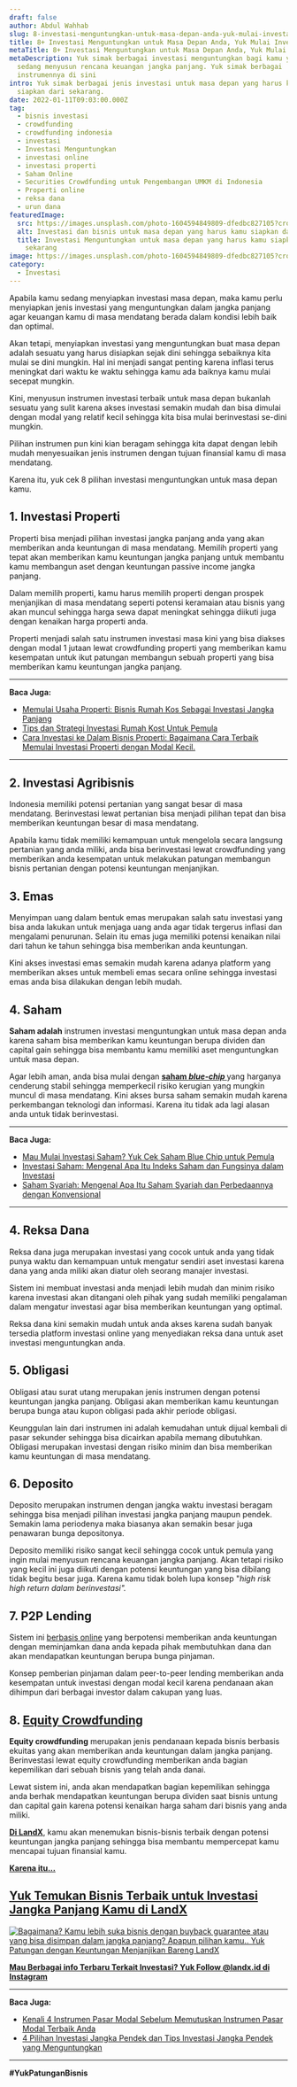 ```yaml
---
draft: false
author: Abdul Wahhab
slug: 8-investasi-menguntungkan-untuk-masa-depan-anda-yuk-mulai-investasi-dari-sekarang
title: 8+ Investasi Menguntungkan untuk Masa Depan Anda, Yuk Mulai Investasi
metaTitle: 8+ Investasi Menguntungkan untuk Masa Depan Anda, Yuk Mulai Investasi
metaDescription: Yuk simak berbagai investasi menguntungkan bagi kamu yang
  sedang menyusun rencana keuangan jangka panjang. Yuk simak berbagai
  instrumennya di sini
intro: Yuk simak berbagai jenis investasi untuk masa depan yang harus kamu mulai
  siapkan dari sekarang.
date: 2022-01-11T09:03:00.000Z
tag:
  - bisnis investasi
  - crowdfunding
  - crowdfunding indonesia
  - investasi
  - Investasi Menguntungkan
  - investasi online
  - investasi properti
  - Saham Online
  - Securities Crowdfunding untuk Pengembangan UMKM di Indonesia
  - Properti online
  - reksa dana
  - urun dana
featuredImage:
  src: https://images.unsplash.com/photo-1604594849809-dfedbc827105?crop=entropy&cs=tinysrgb&fit=max&fm=jpg&ixid=MnwxMTc3M3wwfDF8c2VhcmNofDF8fGludmVzdG1lbnR8ZW58MHx8fHwxNjQxMzk5MTM4&ixlib=rb-1.2.1&q=80&w=1080
  alt: Investasi dan bisnis untuk masa depan yang harus kamu siapkan dari sekarang
  title: Investasi Menguntungkan untuk masa depan yang harus kamu siapkan dari
    sekarang
image: https://images.unsplash.com/photo-1604594849809-dfedbc827105?crop=entropy&cs=tinysrgb&fit=max&fm=jpg&ixid=MnwxMTc3M3wwfDF8c2VhcmNofDF8fGludmVzdG1lbnR8ZW58MHx8fHwxNjQxMzk5MTM4&ixlib=rb-1.2.1&q=80&w=1080
category:
  - Investasi
---
```

Apabila kamu sedang menyiapkan investasi masa depan, maka kamu perlu menyiapkan jenis investasi yang menguntungkan dalam jangka panjang agar keuangan kamu di masa mendatang berada dalam kondisi lebih baik dan optimal.

Akan tetapi, menyiapkan investasi yang menguntungkan buat masa depan adalah sesuatu yang harus disiapkan sejak dini sehingga sebaiknya kita mulai se dini mungkin. Hal ini menjadi sangat penting karena inflasi terus meningkat dari waktu ke waktu sehingga kamu ada baiknya kamu mulai secepat mungkin.

Kini, menyusun instrumen investasi terbaik untuk masa depan bukanlah sesuatu yang sulit karena akses investasi semakin mudah dan bisa dimulai dengan modal yang relatif kecil sehingga kita bisa mulai berinvestasi se-dini mungkin.

Pilihan instrumen pun kini kian beragam sehingga kita dapat dengan lebih mudah menyesuaikan jenis instrumen dengan tujuan finansial kamu di masa mendatang.

Karena itu, yuk cek 8 pilihan investasi menguntungkan untuk masa depan kamu.

## 1. Investasi Properti

Properti bisa menjadi pilihan investasi jangka panjang anda yang akan memberikan anda keuntungan di masa mendatang. Memilih properti yang tepat akan memberikan kamu keuntungan jangka panjang untuk membantu kamu membangun aset dengan keuntungan passive income jangka panjang.

Dalam [](https://landx.id/) memilih properti,  kamu harus memilih properti dengan prospek menjanjikan di masa mendatang seperti potensi keramaian atau bisnis yang akan muncul sehingga harga sewa dapat meningkat sehingga diikuti juga dengan kenaikan harga properti anda.

Properti menjadi salah satu instrumen investasi masa kini yang bisa diakses dengan modal 1 jutaan lewat crowdfunding properti yang memberikan kamu kesempatan untuk ikut patungan membangun sebuah properti yang bisa memberikan kamu keuntungan jangka panjang.

- - -

**Baca Juga:**

* [Memulai Usaha Properti: Bisnis Rumah Kos Sebagai Investasi Jangka Panjang](https://landx.id/blog/memulai-usaha-properti-bisnis-rumah-kos-sebagai-investasi-jangka-panjang/)
* [Tips dan Strategi Investasi Rumah Kost Untuk Pemula](https://landx.id/blog/tips-dan-strategi-investasi-rumah-kost-untuk-pemula/)
* [Cara Investasi ke Dalam Bisnis Properti: Bagaimana Cara Terbaik Memulai Investasi Properti dengan Modal Kecil.](https://landx.id/blog/memulai-bisnis-laundry-kiloan/)

- - -

## 2. Investasi Agribisnis

Indonesia memiliki potensi pertanian yang sangat besar di masa mendatang. Berinvestasi lewat pertanian bisa menjadi pilihan tepat dan bisa memberikan keuntungan besar di masa mendatang.

Apabila kamu tidak memiliki kemampuan untuk mengelola secara langsung pertanian yang anda miliki, anda bisa berinvestasi lewat crowdfunding yang memberikan anda kesempatan untuk melakukan patungan membangun bisnis pertanian dengan potensi keuntungan menjanjikan.

## 3. Emas

Menyimpan uang dalam bentuk emas merupakan salah satu investasi yang bisa anda lakukan untuk menjaga uang anda agar tidak tergerus inflasi dan mengalami penurunan. Selain itu emas juga memiliki potensi kenaikan nilai dari tahun ke tahun sehingga bisa memberikan anda keuntungan.

Kini akses investasi emas semakin mudah karena adanya platform yang memberikan akses untuk membeli emas secara online sehingga investasi emas anda bisa dilakukan dengan lebih mudah.

## 4. Saham

**Saham adalah** instrumen investasi menguntungkan untuk masa depan anda karena saham bisa memberikan kamu keuntungan berupa dividen dan capital gain sehingga bisa membantu kamu memiliki aset menguntungkan untuk masa depan.

Agar lebih aman, anda bisa mulai dengan  **[saham *blue-chip* ](https://landx.id/blog/investasi-ke-saham-blue-chip/)** yang harganya cenderung stabil sehingga memperkecil risiko kerugian yang mungkin muncul di masa mendatang. Kini akses bursa saham semakin mudah karena perkembangan teknologi dan informasi. Karena itu tidak ada lagi alasan anda untuk tidak berinvestasi.

- - -

**Baca Juga:**

* [Mau Mulai Investasi Saham? Yuk Cek Saham Blue Chip untuk Pemula](https://landx.id/blog/investasi-ke-saham-blue-chip/)
* [Investasi Saham: Mengenal Apa Itu Indeks Saham dan Fungsinya dalam Investasi](https://landx.id/blog/apa-itu-indeks-saham-dan-indeks-harga-saham/)
* [Saham Syariah: Mengenal Apa Itu Saham Syariah dan Perbedaannya dengan Konvensional](https://landx.id/blog/mengenal-saham-syariah-dan-perberdaannya-dengan-saham-konvesional/)

- - -

## 4. Reksa Dana

Reksa dana juga merupakan investasi yang cocok untuk anda yang tidak punya waktu dan kemampuan untuk mengatur sendiri aset investasi karena dana yang anda miliki akan diatur oleh seorang manajer investasi.

Sistem ini membuat investasi anda menjadi lebih mudah dan minim risiko karena investasi akan ditangani oleh pihak yang sudah memiliki pengalaman dalam mengatur investasi agar bisa memberikan keuntungan yang optimal.

Reksa dana kini semakin mudah untuk anda akses karena sudah banyak tersedia platform investasi online yang menyediakan reksa dana untuk aset investasi menguntungkan anda.

## 5. Obligasi

Obligasi atau surat utang merupakan jenis instrumen dengan potensi keuntungan jangka panjang. Obligasi akan memberikan kamu keuntungan berupa bunga atau kupon obligasi pada akhir periode obligasi.

Keunggulan lain dari instrumen ini adalah kemudahan untuk dijual kembali di pasar sekunder sehingga bisa dicairkan apabila memang dibutuhkan. Obligasi merupakan investasi dengan risiko minim dan bisa memberikan kamu keuntungan di masa mendatang.

## 6. Deposito

Deposito merupakan instrumen dengan jangka waktu investasi beragam sehingga bisa menjadi pilihan investasi jangka panjang maupun pendek. Semakin lama periodenya maka biasanya akan semakin besar juga penawaran bunga depositonya.

Deposito memiliki risiko sangat kecil sehingga cocok untuk pemula  yang ingin mulai menyusun rencana keuangan jangka panjang. Akan tetapi risiko yang kecil ini juga diikuti dengan potensi keuntungan yang  bisa dibilang tidak begitu besar juga. Karena kamu tidak boleh lupa konsep "*high risk high return dalam berinvestasi".*

## 7. P2P Lending

Sistem ini [berbasis online](https://landx.id/) yang berpotensi memberikan anda keuntungan dengan meminjamkan dana anda kepada pihak membutuhkan dana dan akan mendapatkan keuntungan berupa bunga pinjaman.

Konsep pemberian pinjaman dalam peer-to-peer lending memberikan anda kesempatan untuk investasi dengan modal kecil karena pendanaan akan dihimpun dari berbagai investor dalam cakupan yang luas.

## 8. [Equity Crowdfunding](https://landx.id/project/?utm_source=Blog&utm_medium=organic+keyword&utm_campaign=blog&utm_id=Blog)

**Equity crowdfunding** merupakan jenis pendanaan kepada bisnis berbasis ekuitas yang akan memberikan anda keuntungan dalam jangka panjang. Berinvestasi lewat equity crowdfunding memberikan anda bagian kepemilikan dari sebuah bisnis yang telah anda danai.

Lewat sistem ini, anda akan mendapatkan bagian kepemilikan sehingga anda berhak mendapatkan keuntungan berupa dividen saat bisnis untung dan capital gain karena potensi kenaikan harga saham dari bisnis yang anda miliki.

**[Di LandX](https://landx.id/project/)**, kamu akan menemukan bisnis-bisnis terbaik dengan potensi keuntungan jangka panjang sehingga bisa membantu mempercepat kamu mencapai tujuan finansial kamu.

**[Karena itu...](https://landx.id/project/?utm_source=Blog&utm_medium=organic+keyword&utm_campaign=blog&utm_id=Blog)**

## [Yuk Temukan Bisnis Terbaik untuk Investasi Jangka Panjang Kamu di LandX](https://landx.id/project/?utm_source=Blog&utm_medium=organic+keyword&utm_campaign=blog&utm_id=Blog)

[![Bagaimana? Kamu lebih suka bisnis dengan buyback guarantee atau yang bisa disimpan dalam jangka panjang? Apapun pilihan kamu.. Yuk Patungan  dengan Keuntungan Menjanjikan Bareng LandX](https://accountgram-production.sfo2.cdn.digitaloceanspaces.com/landx_ghost/2021/10/Equity-Crowdfunding-di-Indonesia-1--3.png)](https://landx.id/project/?utm_source=Blog&utm_medium=organic+keyword&utm_campaign=blog&utm_id=Blog)

**[Mau Berbagai info Terbaru Terkait Investasi? Yuk Follow @landx.id di Instagram](https://www.instagram.com/landx.id/?utm_medium=copy_link)**

- - -

**Baca Juga:**

* [Kenali 4 Instrumen Pasar Modal Sebelum Memutuskan Instrumen Pasar Modal Terbaik Anda](https://landx.id/blog/kenali-4-instrumen-pasar-modal-sebelum-memutuskan-instrumen-pasar-modal-terbaik-anda/)
* [4 Pilihan Investasi Jangka Pendek dan Tips Investasi Jangka Pendek yang Menguntungkan](https://landx.id/blog/4-pilihan-investasi-jangka-pendek-dan-tips-investasi-jangka-pendek-yang-menguntungkan/)

- - -

**\#YukPatunganBisnis**